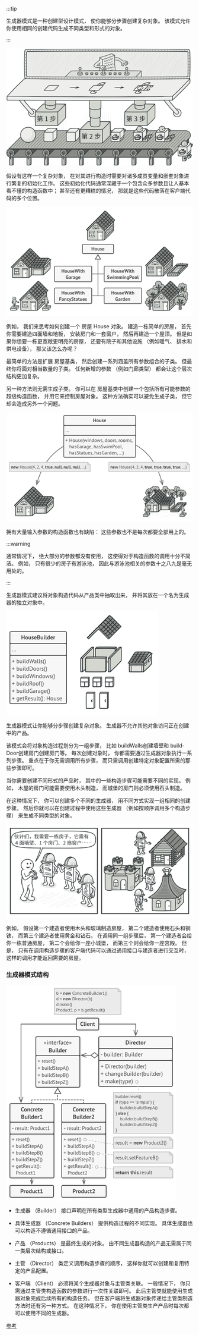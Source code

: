 :::tip

生成器模式是一种创建型设计模式， 使你能够分步骤创建复杂对象。 该模式允许你使用相同的创建代码生成不同类型和形式的对象。

:::



<img src="../.vuepress/public/builder-zh.png" alt="çæå¨è®¾è®¡æ¨¡å¼" style="zoom:101%;" />



假设有这样一个复杂对象， 在对其进行构造时需要对诸多成员变量和嵌套对象进行繁复的初始化工作。 这些初始化代码通常深藏于一个包含众多参数且让人基本看不懂的构造函数中； 甚至还有更糟糕的情况， 那就是这些代码散落在客户端代码的多个位置。



<img src="../.vuepress/public/problem1.png" alt="å¤§éå­ç±»ä¼å¸¦æ¥æ°çé®é¢" style="zoom:101%;" />



例如， 我们来思考如何创建一个 房屋 House 对象。 建造一栋简单的房屋， 首先你需要建造四面墙和地板， 安装房门和一套窗户， 然后再建造一个屋顶。 但是如果你想要一栋更宽敞更明亮的房屋， 还要有院子和其他设施 （例如暖气、 排水和供电设备）， 那又该怎么办呢？

最简单的方法是扩展 房屋基类， 然后创建一系列涵盖所有参数组合的子类。 但最终你将面对相当数量的子类。 任何新增的参数 （例如门廊类型） 都会让这个层次结构更加复杂。

另一种方法则无需生成子类。 你可以在 房屋基类中创建一个包括所有可能参数的超级构造函数， 并用它来控制房屋对象。 这种方法确实可以避免生成子类， 但它却会造成另外一个问题。



<img src="../.vuepress/public/problem2.png" alt="å¯ä¼¸ç¼©çæé å½æ°" style="zoom:100%;" />

拥有大量输入参数的构造函数也有缺陷： 这些参数也不是每次都要全部用上的。

:::warning

通常情况下， 绝大部分的参数都没有使用， 这使得对于构造函数的调用十分不简洁。 例如， 只有很少的房子有游泳池， 因此与游泳池相关的参数十之八九是毫无用处的。

:::



生成器模式建议将对象构造代码从产品类中抽取出来， 并将其放在一个名为生成器的独立对象中。



<img src="../.vuepress/public/solution1.png" alt="åºç¨çæå¨æ¨¡å¼" style="zoom:100%;" />

生成器模式让你能够分步骤创建复杂对象。 生成器不允许其他对象访问正在创建中的产品。



该模式会将对象构造过程划分为一组步骤， 比如 build­Walls创建墙壁和 build­Door创建房门创建房门等。 每次创建对象时， 你都需要通过生成器对象执行一系列步骤。 重点在于你无需调用所有步骤， 而只需调用创建特定对象配置所需的那些步骤即可。

当你需要创建不同形式的产品时， 其中的一些构造步骤可能需要不同的实现。 例如， 木屋的房门可能需要使用木头制造， 而城堡的房门则必须使用石头制造。

在这种情况下， 你可以创建多个不同的生成器， 用不同方式实现一组相同的创建步骤。 然后你就可以在创建过程中使用这些生成器 （例如按顺序调用多个构造步骤） 来生成不同类型的对象。



<img src="../.vuepress/public/builder-comic-1-zh.png" alt="img" style="zoom:100%;" />



例如， 假设第一个建造者使用木头和玻璃制造房屋， 第二个建造者使用石头和钢铁， 而第三个建造者使用黄金和钻石。 在调用同一组步骤后， 第一个建造者会给你一栋普通房屋， 第二个会给你一座小城堡， 而第三个则会给你一座宫殿。 但是， 只有在调用构造步骤的客户端代码可以通过通用接口与建造者进行交互时， 这样的调用才能返回需要的房屋。



### 生成器模式结构

<img src="../.vuepress/public/structure.png" alt="çæå¨è®¾è®¡æ¨¡å¼ç»æ" style="zoom:100%;" />



- 生成器 （Builder） 接口声明在所有类型生成器中通用的产品构造步骤。

  

- 具体生成器 （Concrete Builders） 提供构造过程的不同实现。 具体生成器也可以构造不遵循通用接口的产品。

  

- 产品 （Products） 是最终生成的对象。 由不同生成器构造的产品无需属于同一类层次结构或接口。

  

- 主管 （Director） 类定义调用构造步骤的顺序， 这样你就可以创建和复用特定的产品配置。

  

- 客户端 （Client） 必须将某个生成器对象与主管类关联。 一般情况下， 你只需通过主管类构造函数的参数进行一次性关联即可。 此后主管类就能使用生成器对象完成后续所有的构造任务。 但在客户端将生成器对象传递给主管类制造方法时还有另一种方式。 在这种情况下， 你在使用主管类生产产品时每次都可以使用不同的生成器。



[参考](https://refactoringguru.cn/design-patterns/builder)